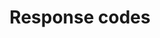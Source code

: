 ---
title: Response codes
product-type: "connect"
content-type: "api-doc"
order: 3

sections:
  - content: |
      The API will attempt to return [HTTP status codes](http://en.wikipedia.org/wiki/List_of_HTTP_status_codes){:target="new"} for every request.

      {% include developers/api-response-code-table.html %}

  - title: "Error message format"
    anchor: "error-message-formats"
    content: |
      {% assign response-codes = site.data.connect.response-codes %}

      The API will return error messages in JSON format. Some error messages may be returned as strings:

      ```
      {{ site.data.connect.response-codes.general-codes.example-responses.string | remove: "`" }}
      ```

      While others may be JSON objects:

      {{ site.data.connect.response-codes.general-codes.example-responses.object | markdownify }}

  - title: "Error message text"
    anchor: "error-message-text"
    content: |
      The text in error messages will vary by root cause and endpoint.

      Each endpoint section contains a rollup of the errors specific to that endpoint. Refer to the documentation for the endpoint for specifics on errors, their possible causes, and the messages the API will return.

---
